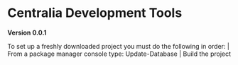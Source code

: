 ﻿# Centralia Development Tools
**Version 0.0.1**

To set up a freshly downloaded project you must do the following in order:
| From a package manager console type: Update-Database
| Build the project